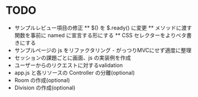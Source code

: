 # TODO

* サンプルレビュー項目の修正
** $() を $.ready() に変更
** メソッドに渡す関数を事前に named に宣言する形にする
** CSS セレクターをよりベタ書きにする
* サンプルページの js をリファクタリング - がっつりMVCにせず適度に整理
* セッションの課題ごとに画面、js の実装例を作成
* ユーザーからのリクエストに対するvalidation
* app.js と各リソースの Controller の分離(optional)
* Room の作成(optional)
* Division の作成(optional)
